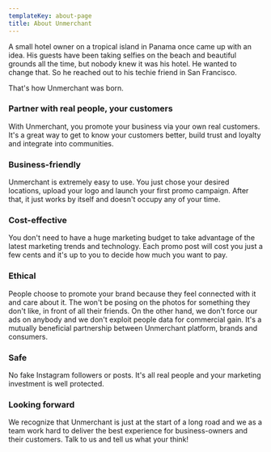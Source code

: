 ```yaml
---
templateKey: about-page
title: About Unmerchant
---
```

A small hotel owner on a tropical island in Panama once came up with an idea. His guests have been taking selfies on the beach and beautiful grounds all the time, but nobody knew it was his hotel. He wanted to change that. So he reached out to his techie friend in San Francisco.

That's how Unmerchant was born.

### Partner with real people, your customers

With Unmerchant, you promote your business via your own real customers. It's a great way to get to know your customers better, build trust and loyalty and integrate into communities.

### Business-friendly

Unmerchant is extremely easy to use. You just chose your desired locations, upload your logo and launch your first promo campaign. After that, it just works by itself and doesn't occupy any of your time.

### Cost-effective

You don't need to have a huge marketing budget to take advantage of the latest marketing trends and technology. Each promo post will cost you just a few cents and it's up to you to decide how much you want to pay.

### Ethical

People choose to promote your brand because they feel connected with it and care about it. The won't be posing on the photos for something they don't like, in front of all their friends. On the other hand, we don't force our ads on anybody and we don't exploit people data for commercial gain. It's  a mutually beneficial partnership between Unmerchant platform, brands and consumers.

### Safe

No fake Instagram followers or posts. It's all real people and your marketing investment is well protected.

### Looking forward

We recognize that Unmerchant is just at the start of a long road and we as a team work hard to deliver the best experience for business-owners and their customers. Talk to us and tell us what your think!
